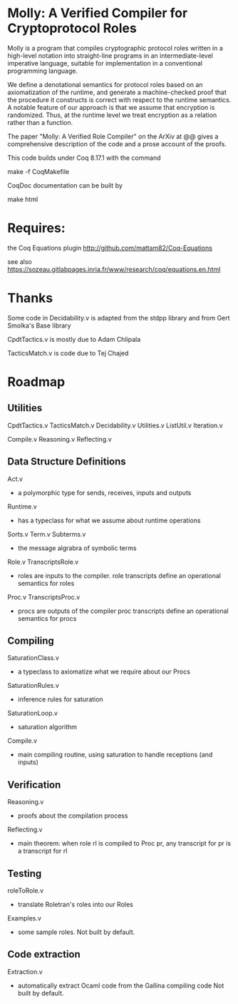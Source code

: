 # Molly: A Verified Compiler for Cryptoprotocol Roles

Molly is a program that compiles cryptographic protocol roles written
in a high-level notation into straight-line programs in an
intermediate-level imperative language, suitable for implementation in
a conventional programming language.
    
We define a denotational semantics for protocol roles based on an
axiomatization of the runtime, and generate a machine-checked proof
that the procedure it constructs is correct with respect to the
runtime semantics.  A notable feature of our approach is that we
assume that encryption is randomized.  Thus, at the runtime level we
treat encryption as a relation rather than a function.
    
The paper "Molly: A Verified Role Compiler" on the ArXiv at @@ gives a
comprehensive description of the code and a prose account of the
proofs.

This code  builds under Coq 8.17.1 with the command

make -f CoqMakefile

CoqDoc documentation can be built by 

make html


# Requires:
the Coq Equations plugin
http://github.com/mattam82/Coq-Equations

see also https://sozeau.gitlabpages.inria.fr/www/research/coq/equations.en.html

# Thanks

Some code in Decidability.v is adapted from the stdpp library
and from Gert Smolka's Base library

CpdtTactics.v is mostly due to Adam Chlipala

TacticsMatch.v is code due to Tej Chajed

# Roadmap 

## Utilities

CpdtTactics.v
TacticsMatch.v
Decidability.v
Utilities.v
ListUtil.v
Iteration.v


Compile.v
Reasoning.v
Reflecting.v


## Data Structure Definitions

Act.v

 - a polymorphic type for sends, receives, inputs and outputs


Runtime.v

 - has a typeclass for what we assume about runtime operations


Sorts.v
Term.v
Subterms.v

 - the message algrabra of symbolic terms

Role.v
TranscriptsRole.v

 - roles are inputs to the compiler.
   role transcripts define an operational semantics for roles

Proc.v
TranscriptsProc.v

 - procs are outputs of the compiler
   proc transcripts define an operational semantics for procs

## Compiling

SaturationClass.v

- a typeclass to axiomatize what we require about our Procs

SaturationRules.v

 - inference rules for saturation
 
SaturationLoop.v

  - saturation algorithm

Compile.v

 - main compiling routine, using saturation to handle receptions (and inputs)

## Verification 

Reasoning.v

 - proofs about the compilation process

Reflecting.v

 - main theorem: when role rl is compiled to Proc pr, 
   any transcript for pr is a transcript for rl


## Testing

roleToRole.v 

- translate Roletran's roles into our Roles

Examples.v

 - some sample roles.  Not built by default.

## Code extraction

Extraction.v

 - automatically extract Ocaml code from the Gallina compiling code
   Not built by default.


